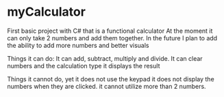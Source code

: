 # myCalculator
First basic project with C# that is a functional calculator
At the moment it can only take 2 numbers and add them together.
In the future I plan to add the ability to add more numbers and better visuals

Things it can do:
It can add, subtract, multiply and divide.
It can clear numbers and the calculation type
it displays the result

Things it cannot do, yet
it does not use the keypad
it does not display the numbers when they are clicked.
it cannot utilize more than 2 numbers.
